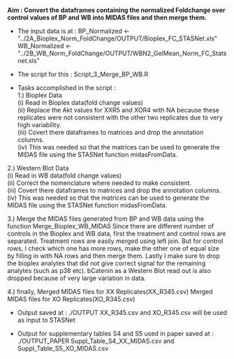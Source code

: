 
**Aim : Convert the dataframes containing the normalized Foldchange over control values of BP and WB into MIDAS files and then merge them.**

* The input data is at : 
BP_Normalized <- "../2A_Bioplex_Norm_FoldChange/OUTPUT/Bioplex_FC_STASNet.xls"
WB_Normalized <- "../2B_WB_Norm_FoldChange/OUTPUT/WBN2_GelMean_Norm_FC_Statsnet.xls"

* The script for this : Script_3_Merge_BP_WB.R

* Tasks accomplished in the script :   
1.) Bioplex Data  
(i) Read in Bioplex data(fold change values)   
(ii) Replace the Akt values for XXR5 and XOR4 with NA because these replicates were not consistent with the other two replicates due to very high variability.   
(iii) Covert there dataframes to matrices and drop the annotation columns.   
(iv) This was needed so that the matrices can be used to generate the MIDAS file using the STASNet function midasFromData.   


2.) Western Blot Data   
(i) Read in WB data(fold change values)    
(ii) Correct the nomenclature where needed to make consistent.   
(iii) Covert there dataframes to matrices and drop the annotation columns.   
(iv) This was needed so that the matrices can be used to generate the MIDAS file using the STASNet function midasFromData.   

3.) Merge the MIDAS files generated from BP and WB data using the function Merge_Bioplex_WB_MIDAS
Since there are different number of controls in the Bioplex and WB data, first the treatment and control rows are separated. Treatment rows are easily merged using left join. But for control rows, I check which one has more rows, make the other one of equal size by filling in with NA rows and then merge them.
Lastly I make sure to drop the bioplex analytes that did not give correct signal for the remaining analytes (such as p38 etc). bCatenin as a Western Blot read out is also dropped because of very large variation in data.

4.) finally,
Merged MIDAS files for XX Replicates(XX_R345.csv)
Merged MIDAS files for XO Replicates(XO_R345.csv)


* Output saved at : ./OUTPUT
XX_R345.csv and XO_R345.csv will be used as input to STASNet

* Output for supplementary tables S4 and S5 used in paper saved at : ./OUTPUT_PAPER
Suppl_Table_S4_XX_MIDAS.csv and Suppl_Table_S5_XO_MIDAS.csv





